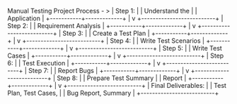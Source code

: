 Manual Testing Project Process - >
|  Step 1:                |
|  Understand the         |
|  Application            |
+-----------+-------------+
            |
            v
+--------------------------+
|  Step 2:                |
|  Requirement Analysis    |
+-----------+-------------+
            |
            v
+--------------------------+
|  Step 3:                |
|  Create a Test Plan      |
+-----------+-------------+
            |
            v
+--------------------------+
|  Step 4:                |
|  Write Test Scenarios    |
+-----------+-------------+
            |
            v
+--------------------------+
|  Step 5:                |
|  Write Test Cases        |
+-----------+-------------+
            |
            v
+--------------------------+
|  Step 6:                |
|  Test Execution          |
+-----------+-------------+
            |
            v
+--------------------------+
|  Step 7:                |
|  Report Bugs             |
+-----------+-------------+
            |
            v
+--------------------------+
|  Step 8:                |
|  Prepare Test Summary    |
|  Report                  |
+-----------+-------------+
            |
            v
+--------------------------+
|  Final Deliverables:     |
|  Test Plan, Test Cases,  |
|  Bug Report, Summary     |
+--------------------------+
